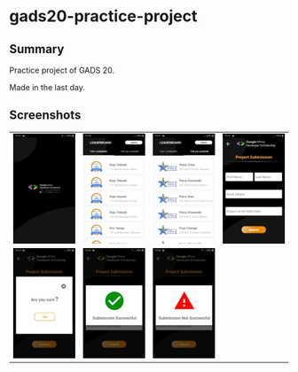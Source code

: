 # gads20-practice-project

## Summary
<p>Practice project of GADS 20.</p>
<p>Made in the last day.</p>

## Screenshots
<table style="width:100%">
  <tr>
    <td><img src="images/splash.jpg"/></td>
    <td><img src="images/learners.jpg"/></td> 
    <td><img src="images/skill.jpg"/></td>
    <td><img src="images/submit.jpg"/></td>
  </tr>
  <tr>
    <td><img src="images/ask.jpg"/></td>
    <td><img src="images/success.jpg"/></td>
    <td><img src="images/failed.jpg"/></td>
  </tr>
</table>
